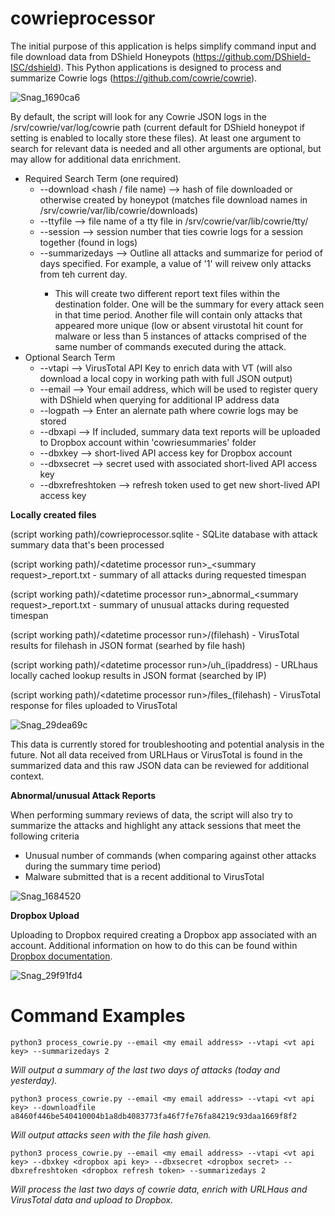 # cowrieprocessor
The initial purpose of this application is helps simplify command input and file download data from DShield Honeypots (https://github.com/DShield-ISC/dshield). This Python applications is designed to process and summarize Cowrie logs (https://github.com/cowrie/cowrie). 

![Snag_1690ca6](https://user-images.githubusercontent.com/82918323/169907140-5a53eb8d-26ae-4fa5-82a2-2bf7782311fa.png)

By default, the script will look for any Cowrie JSON logs in the /srv/cowrie/var/log/cowrie path (current default for DShield honeypot if setting is enabled to locally store these files). At least one argument to search for relevant data is needed and all other arguments are optional, but may allow for additional data enrichment. 

- Required Search Term (one required)
  - --download <hash / file name) --> hash of file downloaded or otherwise created by honeypot (matches file download names in /srv/cowrie/var/lib/cowrie/downloads)
  - --ttyfile <file name> --> file name of a tty file in /srv/cowrie/var/lib/cowrie/tty/
  - --session <cowrie session number> --> session number that ties cowrie logs for a session together (found in logs)
  - --summarizedays <number of days> --> Outline all attacks and summarize for period of days specified. For example, a value of '1' will reivew only attacks from teh current day. 
    - This will create two different report text files within the destination folder. One will be the summary for every attack seen in that time period. Another file will contain only attacks that appeared more unique (low or absent virustotal hit count for malware or less than 5 instances of attacks comprised of the same number of commands executed during the attack.  
- Optional Search Term
  - --vtapi <VT API Key> --> VirusTotal API Key to enrich data with VT (will also download a local copy in working path with full JSON output)
  - --email <email address> --> Your email address, which will be used to register query with DShield when querying for additional IP address data
  - --logpath <path to cowrie JSON logs> --> Enter an alernate path where cowrie logs may be stored
  - --dbxapi <Dropbox API Key> --> If included, summary data text reports will be uploaded to Dropbox account within 'cowriesummaries' folder
  - --dbxkey <Dropbox access token> --> short-lived API access key for Dropbox account
  - --dbxsecret <Dropbox access secret> --> secret used with associated short-lived API access key
  - --dbxrefreshtoken <Dropbox refresh token> --> refresh token used to get new short-lived API access key

**Locally created files**

(script working path)/cowrieprocessor.sqlite - SQLite database with attack summary data that's been processed
  
(script working path)/\<datetime processor run\>_\<summary request\>_report.txt - summary of all attacks during requested timespan
  
(script working path)/\<datetime processor run\>\_abnormal\_\<summary request\>_report.txt - summary of unusual attacks during requested timespan
  
(script working path)/\<datetime processor run\>/(filehash) - VirusTotal results for filehash in JSON format (searhed by file hash)

(script working path)/\<datetime processor run\>/uh_(ipaddress) - URLhaus locally cached lookup results in JSON format (searched by IP)

(script working path)/\<datetime processor run\>/files_(filehash) - VirusTotal response for files uploaded to VirusTotal
  
![Snag_29dea69c](https://user-images.githubusercontent.com/82918323/185350726-4b84a14f-bbca-4e23-ab50-85fc14973049.png)
  
This data is currently stored for troubleshooting and potential analysis in the future. Not all data received from URLHaus or VirusTotal is found in the summarized data and this raw JSON data can be reviewed for additional context. 
  
**Abnormal/unusual Attack Reports**

When performing summary reviews of data, the script will also try to summarize the attacks and highlight any attack sessions that meet the following criteria
  - Unusual number of commands (when comparing against other attacks during the summary time period)
  - Malware submitted that is a recent additional to VirusTotal
  
![Snag_1684520](https://user-images.githubusercontent.com/82918323/169907013-e4235d4a-022b-43e3-addd-2538394dae93.png)

**Dropbox Upload**

Uploading to Dropbox required creating a Dropbox app associated with an account. Additional information on how to do this can be found within [Dropbox documentation](https://www.dropbox.com/developers/reference/getting-started#app%20console). 

![Snag_29f91fd4](https://user-images.githubusercontent.com/82918323/185356936-fe9cb10f-9158-480e-a7c0-bb2782881254.png)

# Command Examples

```
python3 process_cowrie.py --email <my email address> --vtapi <vt api key> --summarizedays 2
```

_Will output a summary of the last two days of attacks (today and yesterday)._

```
python3 process_cowrie.py --email <my email address> --vtapi <vt api key> --downloadfile a8460f446be540410004b1a8db4083773fa46f7fe76fa84219c93daa1669f8f2
```
  
_Will output attacks seen with the file hash given._

```
python3 process_cowrie.py --email <my email address> --vtapi <vt api key> --dbxkey <dropbox api key> --dbxsecret <dropbox secret> --dbxrefreshtoken <dropbox refresh token> --summarizedays 2
```
  
_Will process the last two days of cowrie data, enrich with URLHaus and VirusTotal data and upload to Dropbox._

